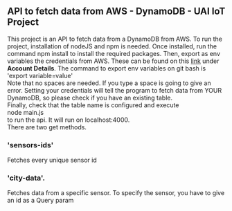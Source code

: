 ## API to fetch data from AWS - DynamoDB - UAI IoT Project

This project is an API to fetch data from a DynamoDB from AWS. To run the project, installation of nodeJS and npm is needed. Once installed, run the command
npm install
to install the required packages.
Then, export as env variables the credentials from AWS. These can be found on this [link](https://labs.vocareum.com/main/main.php?m=editor&nav=1&asnid=260536&stepid=260537) under **Account Details**. The command to export env variables on git bash is  
'export variable=value'  
Note that no spaces are needed. If you type a space is going to give an error. Setting your credentials will tell the program to fetch data from YOUR DynamoDB, so please check if you have an existing table.  
Finally, check that the table name is configured and execute  
node main.js  
to run the api. It will run on localhost:4000.  
There are two get methods.

### 'sensors-ids'

Fetches every unique sensor id

### 'city-data'.

Fetches data from a specific sensor. To specify the sensor, you have to give an id as a Query param
